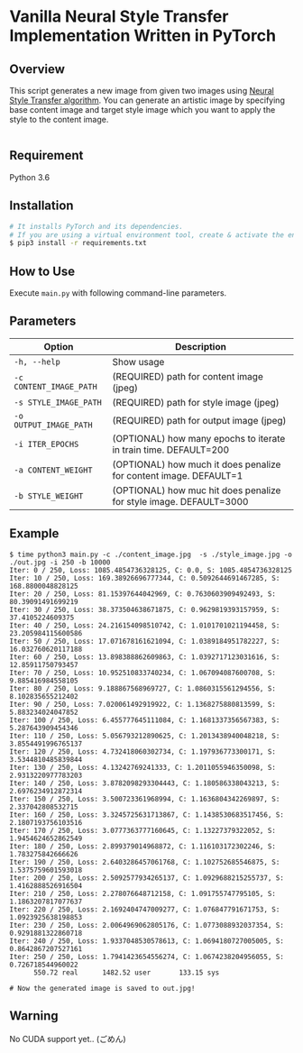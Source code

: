 # Vanilla Neural Style Transfer Implementation Written in PyTorch
## Overview
This script generates a new image from given two images using [Neural Style Transfer algorithm](https://arxiv.org/abs/1508.06576).
You can generate an artistic image by specifying base content image and target style image which you want to apply the style to the content image.

![]()

## Requirement
Python 3.6

## Installation
```bash
# It installs PyTorch and its dependencies.
# If you are using a virtual environment tool, create & activate the environment beforehand.
$ pip3 install -r requirements.txt
```

## How to Use
Execute `main.py` with following command-line parameters.


## Parameters

| Option | Description |
| ------ | ----------- |
| `-h, --help` | Show usage |
| `-c CONTENT_IMAGE_PATH` |  (REQUIRED) path for content image (jpeg) |
| `-s STYLE_IMAGE_PATH` | (REQUIRED) path for style image (jpeg) |
| `-o OUTPUT_IMAGE_PATH` |  (REQUIRED) path for output image (jpeg) |
| `-i ITER_EPOCHS` |  (OPTIONAL) how many epochs to iterate in train time. DEFAULT=200 |
| `-a CONTENT_WEIGHT` | (OPTIONAL) how much it does penalize for content image. DEFAULT=1 |
| `-b STYLE_WEIGHT` | (OPTIONAL) how muc hit does penalize for style image. DEFAULT=3000|

## Example
```
$ time python3 main.py -c ./content_image.jpg  -s ./style_image.jpg -o ./out.jpg -i 250 -b 10000
Iter: 0 / 250, Loss: 1085.4854736328125, C: 0.0, S: 1085.4854736328125
Iter: 10 / 250, Loss: 169.38926696777344, C: 0.5092644691467285, S: 168.8800048828125
Iter: 20 / 250, Loss: 81.15397644042969, C: 0.7630603909492493, S: 80.39091491699219
Iter: 30 / 250, Loss: 38.373504638671875, C: 0.9629819393157959, S: 37.4105224609375
Iter: 40 / 250, Loss: 24.216154098510742, C: 1.0101701021194458, S: 23.205984115600586
Iter: 50 / 250, Loss: 17.071678161621094, C: 1.0389184951782227, S: 16.032760620117188
Iter: 60 / 250, Loss: 13.898388862609863, C: 1.0392717123031616, S: 12.85911750793457
Iter: 70 / 250, Loss: 10.952510833740234, C: 1.067094087600708, S: 9.885416984558105
Iter: 80 / 250, Loss: 9.188867568969727, C: 1.0860315561294556, S: 8.102835655212402
Iter: 90 / 250, Loss: 7.020061492919922, C: 1.1368275880813599, S: 5.883234024047852
Iter: 100 / 250, Loss: 6.455777645111084, C: 1.1681337356567383, S: 5.287643909454346
Iter: 110 / 250, Loss: 5.056793212890625, C: 1.2013438940048218, S: 3.8554491996765137
Iter: 120 / 250, Loss: 4.732418060302734, C: 1.197936773300171, S: 3.5344810485839844
Iter: 130 / 250, Loss: 4.13242769241333, C: 1.2011055946350098, S: 2.9313220977783203
Iter: 140 / 250, Loss: 3.8782098293304443, C: 1.180586338043213, S: 2.6976234912872314
Iter: 150 / 250, Loss: 3.500723361968994, C: 1.1636804342269897, S: 2.337042808532715
Iter: 160 / 250, Loss: 3.3245725631713867, C: 1.1438530683517456, S: 2.1807193756103516
Iter: 170 / 250, Loss: 3.0777363777160645, C: 1.13227379322052, S: 1.9454624652862549
Iter: 180 / 250, Loss: 2.899379014968872, C: 1.116103172302246, S: 1.783275842666626
Iter: 190 / 250, Loss: 2.6403286457061768, C: 1.102752685546875, S: 1.5375759601593018
Iter: 200 / 250, Loss: 2.5092577934265137, C: 1.0929688215255737, S: 1.4162888526916504
Iter: 210 / 250, Loss: 2.278076648712158, C: 1.091755747795105, S: 1.1863207817077637
Iter: 220 / 250, Loss: 2.1692404747009277, C: 1.076847791671753, S: 1.0923925638198853
Iter: 230 / 250, Loss: 2.0064969062805176, C: 1.0773088932037354, S: 0.9291881322860718
Iter: 240 / 250, Loss: 1.9337048530578613, C: 1.0694180727005005, S: 0.8642867207527161
Iter: 250 / 250, Loss: 1.7941423654556274, C: 1.0674238204956055, S: 0.726718544960022
      550.72 real      1482.52 user       133.15 sys

# Now the generated image is saved to out.jpg!
```

## Warning
No CUDA support yet.. (ごめん)
